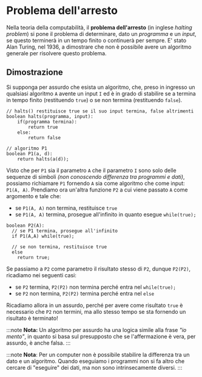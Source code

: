 # Problema dell'arresto

Nella teoria della computabilità, il **problema dell'arresto** (in inglese _halting problem_) si pone il problema di determinare, dato un _programma_ e un _input_, se questo terminerà in un tempo finito o continuerà per sempre. E' stato Alan Turing, nel 1936, a dimostrare che non è possibile avere un algoritmo generale per risolvere questo problema.

## Dimostrazione

Si supponga per assurdo che esista un algoritmo, che, preso in ingresso un qualsiasi algoritmo `A` avente un input `I` ed è in grado di stabilire se a termina in tempo finito (restituendo `true`) o se non termina (restituendo `false`).

```pseudo
// halts() restituisce true se il suo input termina, false altrimenti
boolean halts(programma, input):
	if(programma termina):
		return true
	else:
		return false

// algoritmo P1
boolean P1(a, d):
    return halts(a(d));
```

Visto che per `P1` sia il parametro `A` che il parametro `I` sono solo delle sequenze di simboli _(non conoscendo differenza tra programmi e dati)_, possiamo richiamare `P1` fornendo `A` sia come algoritmo che come input: `P1(A, A)`. Prendiamo ora un'altra funzione `P2` a cui viene passato `A` come argomento e tale che:

- se `P1(A, A)` non termina, restituisce `true`
- se `P1(A, A)` termina, prosegue all'infinito in quanto esegue `while(true);`

```pseudo
boolean P2(A):
  // se P1 termina, prosegue all'infinito
  if P1(A,A) while(true);

  // se non termina, restituisce true
  else
	return true;
```

Se passiamo a `P2` come parametro il risultato stesso di `P2`, dunque `P2(P2)`, ricadiamo nei seguenti casi:

- se `P2` termina, `P2(P2)` non termina perché entra nel `while(true);`
- se `P2` non termina, `P2(P2)` termina perché entra nel `else`

Ricadiamo allora in un assurdo, perché per avere come risultato `true` è necessario che `P2` non termini, ma allo stesso tempo se sta fornendo un risultato è terminato!

:::note
**Nota:** Un algoritmo per assurdo ha una logica simile alla frase _"io mento"_, in quanto si basa sul presupposto che se l'affermazione è vera, per assurdo, è anche falsa.
:::

:::note
**Nota**: Per un computer non è possibile stabilire la differenza tra un dato e un algoritmo. Quando eseguiamo i programmi non si fa altro che cercare di "eseguire" dei dati, ma non sono intrinsecamente diversi.
:::

